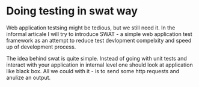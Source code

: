 



# Doing testing in swat way

Web application testsing might be tedious, but we still need it. In the informal articale I will try to introduce SWAT - a simple web application test framework as an attempt to reduce test devlopment compelxity and speed up of development process.

The idea behind swat is quite simple. Instead of going with unit tests and interact with your application in internal level one should look at application like black box. All we could with it - is to send some http requests and anulize an output.

